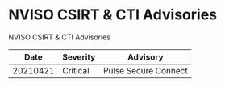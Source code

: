 # NVISO CSIRT & CTI Advisories 

NVISO CSIRT & CTI Advisories

| Date | Severity | Advisory |
|------|----------|----------|
| 20210421 | Critical | Pulse Secure Connect|
